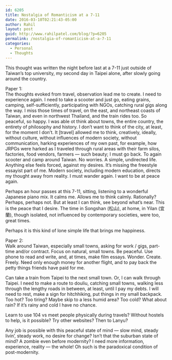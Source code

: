 ```yaml
---
id: 6205
title: Nostalgia of Romanticism at a 7-11
date: 2016-03-10T02:21:43-05:00
author: Rahil
layout: post
guid: http://www.rahilpatel.com/blog/?p=6205
permalink: /nostalgia-of-romanticism-at-a-7-11
categories:
  - Personal
  - Thoughts
---
```

This thought was written the night before last at a 7-11 just outside of Taiwan&#8217;s top university, my second day in Taipei alone, after slowly going around the country.

Paper 1:  
The thoughts evoked from travel, observation lead me to create. I need to experience again. I need to take a scooter and just go, eating grains, camping, self-sufficiently, participating with NGOs, catching rural gigs along the way. I miss those times of travel, on the east, and northeast coasts of Taiwan, and even in northwest Thailand, and the train rides too. So peaceful, so happy. I was able ot think about towns, the entire country, the entirety of philosophy and history. I don&#8217;t want to think of the city, at least, for the moment I don&#8217;t. It [travel] allowed me to think, creatively, ideally, without culture, without influences of modern society, without communication, harking experiences of my own past, for example, how JRPGs were harked as I traveled through rural areas with their farm silos, factories, food vendors, farmers &#8212; such beauty; I must go back. To again scooter and camp around Taiwan. No worries. A simple, undirected life. Anything else feels forced, against my desires. It&#8217;s missing the freestyle essayist part of me. Modern society, including modern education, directs my thought away from reality. I must wander again. I want to be at peace again.

Perhaps an hour passes at this 7-11, sitting, listening to a wonderful Japanese piano mix. It calms me. Allows me to think calmly. Rationally? Perhaps, perhaps not. But at least I can think, see beyond what&#8217;s near. This is the peace that I desire. The time in Songshan (松山), at home, in Yilan (宜蘭), though isolated, not influenced by contemporary societies, were too, great times.

Perhaps it is this kind of lone simple life that brings me happiness.

Paper 2:  
Walk around Taiwan, especially small towns, asking for work / gigs, part-time and/or contract. Focus on natural, small towns. Be peaceful. Use phone to read and write, and, at times, make film essays. Wonder. Create. Freely. Need only enough money for another flight, and to pay back the petty things friends have paid for me.

Can take a train from Taipei to the next small town. Or, I can walk through Taipei. I need to make a route to douliu, catching small towns, walking less through the lengthy roads in between, at least, until I pay my debts. I will need to rest, make a sign for hitchhiking, put things in my small backpack. Too hot? Too tiring? Maybe skip to a less humid area? Too cold? What about rain? If it&#8217;s rainy and cold I have no chance.

Learn to use 104 vs meet people physically during travels? Without hostels to help, is it possible? Try other websites? Then to Lanyu?

Any job is possible with this peaceful state of mind &#8212; slow mind, steady livin&#8217;, steady work, no desire for change? Isn&#8217;t that the suburban state of mind? A zombie even before modernity? I need more information, experience, reality &#8212; the whole! Oh such is the paradoxical condition of post-modernity.